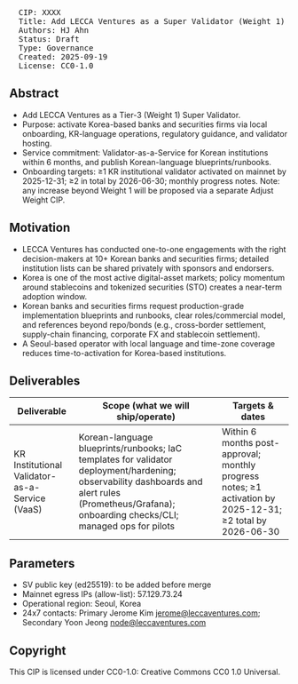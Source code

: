 <pre>
  CIP: XXXX
  Title: Add LECCA Ventures as a Super Validator (Weight 1)  
  Authors: HJ Ahn
  Status: Draft  
  Type: Governance  
  Created: 2025-09-19
  License: CC0-1.0
</pre>


## Abstract
- Add LECCA Ventures as a Tier-3 (Weight 1) Super Validator.
- Purpose: activate Korea-based banks and securities firms via local onboarding, KR-language operations, regulatory guidance, and validator hosting.
- Service commitment: Validator-as-a-Service for Korean institutions within 6 months, and publish Korean-language blueprints/runbooks.
- Onboarding targets: ≥1 KR institutional validator activated on mainnet by 2025-12-31; ≥2 in total by 2026-06-30; monthly progress notes.
Note: any increase beyond Weight 1 will be proposed via a separate Adjust Weight CIP.


## Motivation
- LECCA Ventures has conducted one-to-one engagements with the right decision-makers at 10+ Korean banks and securities firms; detailed institution lists can be shared privately with sponsors and endorsers.
- Korea is one of the most active digital-asset markets; policy momentum around stablecoins and tokenized securities (STO) creates a near-term adoption window.
- Korean banks and securities firms request production-grade implementation blueprints and runbooks, clear roles/commercial model, and references beyond repo/bonds (e.g., cross-border settlement, supply-chain financing, corporate FX and stablecoin settlement).
- A Seoul-based operator with local language and time-zone coverage reduces time-to-activation for Korea-based institutions.


## Deliverables
| Deliverable | Scope (what we will ship/operate) | Targets & dates |
|---|---|---|
| KR Institutional Validator-as-a-Service (VaaS) | Korean-language blueprints/runbooks; IaC templates for validator deployment/hardening; observability dashboards and alert rules (Prometheus/Grafana); onboarding checks/CLI; managed ops for pilots | Within 6 months post-approval; monthly progress notes; ≥1 activation by 2025-12-31; ≥2 total by 2026-06-30 |


## Parameters
- SV public key (ed25519): to be added before merge
- Mainnet egress IPs (allow-list): 57.129.73.24
- Operational region: Seoul, Korea
- 24x7 contacts: Primary Jerome Kim <jerome@leccaventures.com>; Secondary Yoon Jeong <node@leccaventures.com>


## Copyright
This CIP is licensed under CC0-1.0: Creative Commons CC0 1.0 Universal.

